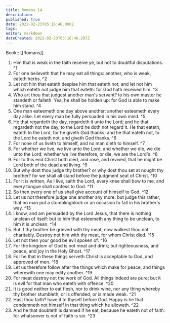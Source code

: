 ```yaml
---
title: Romans_14
description: 
published: true
date: 2022-02-23T05:16:48.090Z
tags: 
editor: markdown
dateCreated: 2022-02-23T05:16:46.297Z
---
```


 Book:: [[Romans]]
 1. Him that is weak in the faith receive ye, but not to doubtful disputations. ^1
 2. For one believeth that he may eat all things: another, who is weak, eateth herbs. ^2
 3. Let not him that eateth despise him that eateth not; and let not him which eateth not judge him that eateth: for God hath received him. ^3
 4. Who art thou that judgest another man's servant? to his own master he standeth or falleth. Yea, he shall be holden up: for God is able to make him stand. ^4
 5. One man esteemeth one day above another: another esteemeth every day alike. Let every man be fully persuaded in his own mind. ^5
 6. He that regardeth the day, regardeth it unto the Lord; and he that regardeth not the day, to the Lord he doth not regard it. He that eateth, eateth to the Lord, for he giveth God thanks; and he that eateth not, to the Lord he eateth not, and giveth God thanks. ^6
 7. For none of us liveth to himself, and no man dieth to himself. ^7
 8. For whether we live, we live unto the Lord; and whether we die, we die unto the Lord: whether we live therefore, or die, we are the Lord's. ^8
 9. For to this end Christ both died, and rose, and revived, that he might be Lord both of the dead and living. ^9
 10. But why dost thou judge thy brother? or why dost thou set at nought thy brother? for we shall all stand before the judgment seat of Christ. ^10
 11. For it is written, As I live, saith the Lord, every knee shall bow to me, and every tongue shall confess to God. ^11
 12. So then every one of us shall give account of himself to God. ^12
 13. Let us not therefore judge one another any more: but judge this rather, that no man put a stumblingblock or an occasion to fall in his brother's way. ^13
 14. I know, and am persuaded by the Lord Jesus, that there is nothing unclean of itself: but to him that esteemeth any thing to be unclean, to him it is unclean. ^14
 15. But if thy brother be grieved with thy meat, now walkest thou not charitably. Destroy not him with thy meat, for whom Christ died. ^15
 16. Let not then your good be evil spoken of: ^16
 17. For the kingdom of God is not meat and drink; but righteousness, and peace, and joy in the Holy Ghost. ^17
 18. For he that in these things serveth Christ is acceptable to God, and approved of men. ^18
 19. Let us therefore follow after the things which make for peace, and things wherewith one may edify another. ^19
 20. For meat destroy not the work of God. All things indeed are pure; but it is evil for that man who eateth with offence. ^20
 21. It is good neither to eat flesh, nor to drink wine, nor any thing whereby thy brother stumbleth, or is offended, or is made weak. ^21
 22. Hast thou faith? have it to thyself before God. Happy is he that condemneth not himself in that thing which he alloweth. ^22
 23. And he that doubteth is damned if he eat, because he eateth not of faith: for whatsoever is not of faith is sin. ^23
